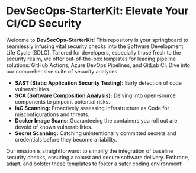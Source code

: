 # DevSecOps-StarterKit: Elevate Your CI/CD Security

Welcome to **DevSecOps-StarterKit**! This repository is your springboard to seamlessly infusing vital security checks into the Software Development Life Cycle (SDLC). Tailored for developers, especially those fresh to the security realm, we offer out-of-the-box templates for leading pipeline solutions: GitHub Actions, Azure DevOps Pipelines, and GitLab CI. Dive into our comprehensive suite of security analyses:

- **SAST (Static Application Security Testing):** Early detection of code vulnerabilities.
- **SCA (Software Composition Analysis):** Delving into open-source components to pinpoint potential risks.
- **IaC Scanning:** Proactively assessing Infrastructure as Code for misconfigurations and threats.
- **Docker Image Scans:** Guaranteeing the containers you roll out are devoid of known vulnerabilities.
- **Secret Scanning:** Catching unintentionally committed secrets and credentials before they become a liability.

Our mission is straightforward: to simplify the integration of baseline security checks, ensuring a robust and secure software delivery. Embrace, adapt, and bolster these templates to foster a safer coding environment!
